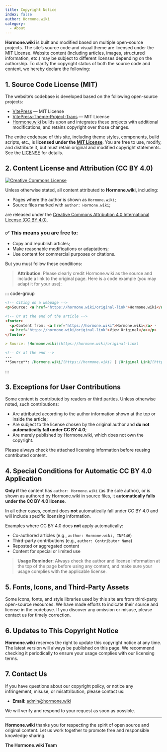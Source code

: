 ```yaml
---
title: Copyright Notice
index: false
author: Hormone.wiki
category:
  - About
---
```


**Hormone.wiki** is built and modified based on multiple open-source projects. The site’s source code and visual theme are licensed under the MIT License. Website content (including articles, images, structured information, etc.) may be subject to different licenses depending on the authorship. To clarify the copyright status of both the source code and content, we hereby declare the following:

## 1. Source Code License (MIT)

The website’s codebase is developed based on the following open-source projects:

- [VitePress](https://github.com/vuejs/vitepress) — MIT License  
- [VitePress-Theme-Project-Trans](https://github.com/project-trans/vitepress-theme-project-trans) — MIT License  
- [Hormone.wiki](http://hormone.wiki) builds upon and integrates these projects with additional modifications, and retains copyright over those changes.

The entire codebase of this site, including theme styles, components, build scripts, etc., is **licensed under the [MIT License](https://opensource.org/licenses/MIT)**. You are free to use, modify, and distribute it, but must retain original and modified copyright statements. See the [LICENSE](https://github.com/INP146/Hormone-wiki/blob/main/LICENSE) for details.

## 2. Content License and Attribution (CC BY 4.0)

[![Creative Commons License](https://i.creativecommons.org/l/by/4.0/88x31.png)](https://creativecommons.org/licenses/by-sa/4.0)

Unless otherwise stated, all content attributed to **Hormone.wiki**, including:

- Pages where the author is shown as `Hormone.wiki`;
- Source files marked with `author: Hormone.wiki`;

are released under the [Creative Commons Attribution 4.0 International License (CC BY 4.0)](https://creativecommons.org/licenses/by/4.0/deed.en).

### ✅ This means you are free to:
- Copy and republish articles;
- Make reasonable modifications or adaptations;
- Use content for commercial purposes or citations.

But you must follow these conditions:

> **Attribution**: Please clearly credit Hormone.wiki as the source and include a link to the original page. Here is a code example (you may adapt it for your use):

::: code-group

```html [example.html]
<!-- Citing on a webpage -->
<p>Source: <a href="https://hormone.wiki/original-link">Hormone.wiki</a></p>

<!-- Or at the end of the article -->
<footer>
  <p>Content from: <a href="https://hormone.wiki">Hormone.wiki</a> - 
  <a href="https://hormone.wiki/original-link">View Original</a></p>
</footer>
````

```markdown [example.md]
> Source: [Hormone.wiki](https://hormone.wiki/original-link)

<!-- Or at the end -->
---
**Source**: [Hormone.wiki](https://hormone.wiki) | [Original Link](https://hormone.wiki/original-link)
```
:::

## 3. Exceptions for User Contributions

Some content is contributed by readers or third parties. Unless otherwise noted, such contributions:

* Are attributed according to the author information shown at the top or inside the article;
* Are subject to the license chosen by the original author and **do not automatically fall under CC BY 4.0**;
* Are merely published by Hormone.wiki, which does not own the copyright.

Please always check the attached licensing information before reusing contributed content.

## 4. Special Conditions for Automatic CC BY 4.0 Application

**Only if** the content has `author: Hormone.wiki` (as the sole author), or is shown as authored by Hormone.wiki in source files, it **automatically falls under the CC BY 4.0 license**.

In all other cases, content does **not** automatically fall under CC BY 4.0 and will include specific licensing information.

Examples where CC BY 4.0 does **not** apply automatically:

* Co-authored articles (e.g., `author: Hormone.wiki, INP146`)
* Third-party contributions (e.g., `author: Contributor Name`)
* Reposted or aggregated content
* Content for special or limited use

> **Usage Reminder**: Always check the author and license information at the top of the page before using any content, and make sure your usage complies with the applicable license.

## 5. Fonts, Icons, and Third-Party Assets

Some icons, fonts, and style libraries used by this site are from third-party open-source resources. We have made efforts to indicate their source and license in the codebase. If you discover any omission or misuse, please contact us for timely correction.

## 6. Updates to This Copyright Notice

**Hormone.wiki** reserves the right to update this copyright notice at any time. The latest version will always be published on this page. We recommend checking it periodically to ensure your usage complies with our licensing terms.

## 7. Contact Us

If you have questions about our copyright policy, or notice any infringement, misuse, or misattribution, please contact us:

* **Email**: [admin@hormone.wiki](mailto:admin@hormone.wiki)

We will verify and respond to your request as soon as possible.

---

**Hormone.wiki** thanks you for respecting the spirit of open source and original content. Let us work together to promote free and responsible knowledge sharing.

**The Hormone.wiki Team**


